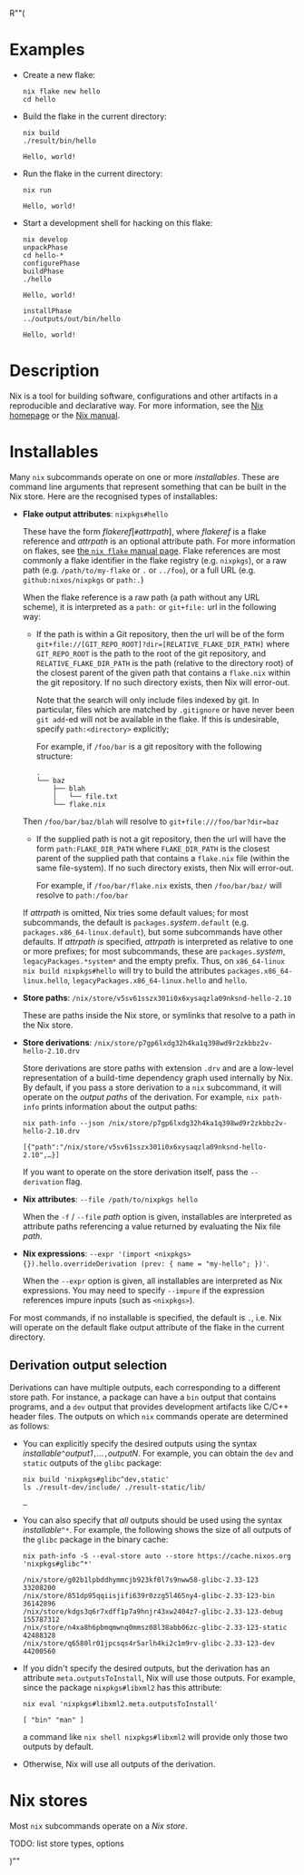 R""(

# Examples

* Create a new flake:

  ```console
  nix flake new hello
  cd hello
  ```

* Build the flake in the current directory:

  ```console
  nix build
  ./result/bin/hello
  ```

      Hello, world!

* Run the flake in the current directory:

  ```console
  nix run
  ```

      Hello, world!

* Start a development shell for hacking on this flake:

  ```console
  nix develop
  unpackPhase
  cd hello-*
  configurePhase
  buildPhase
  ./hello
  ```

      Hello, world!

  ```console
  installPhase
  ../outputs/out/bin/hello
  ```

      Hello, world!

# Description

Nix is a tool for building software, configurations and other
artifacts in a reproducible and declarative way. For more information,
see the [Nix homepage](https://nixos.org/) or the [Nix
manual](https://nixos.org/manual/nix/stable/).

# Installables

Many `nix` subcommands operate on one or more *installables*. These are
command line arguments that represent something that can be built in
the Nix store. Here are the recognised types of installables:

* **Flake output attributes**: `nixpkgs#hello`

  These have the form *flakeref*[`#`*attrpath*], where *flakeref* is a
  flake reference and *attrpath* is an optional attribute path. For
  more information on flakes, see [the `nix flake` manual
  page](./nix3-flake.md).  Flake references are most commonly a flake
  identifier in the flake registry (e.g. `nixpkgs`), or a raw path
  (e.g. `/path/to/my-flake` or `.` or `../foo`), or a full URL
  (e.g. `github:nixos/nixpkgs` or `path:.`)

  When the flake reference is a raw path (a path without any URL
  scheme), it is interpreted as a `path:` or `git+file:` url in the following
  way:
  
  - If the path is within a Git repository, then the url will be of the form
    `git+file://[GIT_REPO_ROOT]?dir=[RELATIVE_FLAKE_DIR_PATH]`
    where `GIT_REPO_ROOT` is the path to the root of the git repository,
    and `RELATIVE_FLAKE_DIR_PATH` is the path (relative to the directory
    root) of the closest parent of the given path that contains a `flake.nix` within
    the git repository.
    If no such directory exists, then Nix will error-out.
    
    Note that the search will only include files indexed by git. In particular, files
    which are matched by `.gitignore` or have never been `git add`-ed will not be
    available in the flake. If this is undesirable, specify `path:<directory>` explicitly;
    
    For example, if `/foo/bar` is a git repository with the following structure:
    ```
    .
    └── baz
        ├── blah
        │   └── file.txt
        └── flake.nix
    ```

  Then `/foo/bar/baz/blah` will resolve to `git+file:///foo/bar?dir=baz`

  - If the supplied path is not a git repository, then the url will have the form
    `path:FLAKE_DIR_PATH` where `FLAKE_DIR_PATH` is the closest parent
    of the supplied path that contains a `flake.nix` file (within the same file-system).
    If no such directory exists, then Nix will error-out.
    
    For example, if `/foo/bar/flake.nix` exists, then `/foo/bar/baz/` will resolve to
   `path:/foo/bar`

  If *attrpath* is omitted, Nix tries some default values; for most
  subcommands, the default is `packages.`*system*`.default`
  (e.g. `packages.x86_64-linux.default`), but some subcommands have
  other defaults. If *attrpath* *is* specified, *attrpath* is
  interpreted as relative to one or more prefixes; for most
  subcommands, these are `packages.`*system*,
  `legacyPackages.*system*` and the empty prefix. Thus, on
  `x86_64-linux` `nix build nixpkgs#hello` will try to build the
  attributes `packages.x86_64-linux.hello`,
  `legacyPackages.x86_64-linux.hello` and `hello`.

* **Store paths**: `/nix/store/v5sv61sszx301i0x6xysaqzla09nksnd-hello-2.10`

  These are paths inside the Nix store, or symlinks that resolve to a
  path in the Nix store.

* **Store derivations**: `/nix/store/p7gp6lxdg32h4ka1q398wd9r2zkbbz2v-hello-2.10.drv`

  Store derivations are store paths with extension `.drv` and are a
  low-level representation of a build-time dependency graph used
  internally by Nix. By default, if you pass a store derivation to a
  `nix` subcommand, it will operate on the *output paths* of the
  derivation. For example, `nix path-info` prints information about
  the output paths:

  ```console
  nix path-info --json /nix/store/p7gp6lxdg32h4ka1q398wd9r2zkbbz2v-hello-2.10.drv
  ```

      [{"path":"/nix/store/v5sv61sszx301i0x6xysaqzla09nksnd-hello-2.10",…}]

  If you want to operate on the store derivation itself, pass the
  `--derivation` flag.

* **Nix attributes**: `--file /path/to/nixpkgs hello`

  When the `-f` / `--file` *path* option is given, installables are
  interpreted as attribute paths referencing a value returned by
  evaluating the Nix file *path*.

* **Nix expressions**: `--expr '(import <nixpkgs> {}).hello.overrideDerivation (prev: { name = "my-hello"; })'`.

  When the `--expr` option is given, all installables are interpreted
  as Nix expressions. You may need to specify `--impure` if the
  expression references impure inputs (such as `<nixpkgs>`).

For most commands, if no installable is specified, the default is `.`,
i.e. Nix will operate on the default flake output attribute of the
flake in the current directory.

## Derivation output selection

Derivations can have multiple outputs, each corresponding to a
different store path. For instance, a package can have a `bin` output
that contains programs, and a `dev` output that provides development
artifacts like C/C++ header files. The outputs on which `nix` commands
operate are determined as follows:

* You can explicitly specify the desired outputs using the syntax
  *installable*`^`*output1*`,`*...*`,`*outputN*. For example, you can
  obtain the `dev` and `static` outputs of the `glibc` package:

  ```console
  nix build 'nixpkgs#glibc^dev,static'
  ls ./result-dev/include/ ./result-static/lib/
  ```

      …

* You can also specify that *all* outputs should be used using the
  syntax *installable*`^*`. For example, the following shows the size
  of all outputs of the `glibc` package in the binary cache:

  ```console
  nix path-info -S --eval-store auto --store https://cache.nixos.org 'nixpkgs#glibc^*'
  ```

      /nix/store/g02b1lpbddhymmcjb923kf0l7s9nww58-glibc-2.33-123                 33208200
      /nix/store/851dp95qqiisjifi639r0zzg5l465ny4-glibc-2.33-123-bin             36142896
      /nix/store/kdgs3q6r7xdff1p7a9hnjr43xw2404z7-glibc-2.33-123-debug          155787312
      /nix/store/n4xa8h6pbmqmwnq0mmsz08l38abb06zc-glibc-2.33-123-static          42488328
      /nix/store/q6580lr01jpcsqs4r5arlh4ki2c1m9rv-glibc-2.33-123-dev             44200560

* If you didn't specify the desired outputs, but the derivation has an
  attribute `meta.outputsToInstall`, Nix will use those outputs. For
  example, since the package `nixpkgs#libxml2` has this attribute:

  ```console
  nix eval 'nixpkgs#libxml2.meta.outputsToInstall'
  ```

      [ "bin" "man" ]

  a command like `nix shell nixpkgs#libxml2` will provide only those
  two outputs by default.

* Otherwise, Nix will use all outputs of the derivation.

# Nix stores

Most `nix` subcommands operate on a *Nix store*.

TODO: list store types, options

)""
